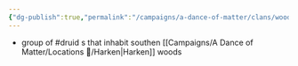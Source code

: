 ```yaml
---
{"dg-publish":true,"permalink":"/campaigns/a-dance-of-matter/clans/woodsingers/","dgPassFrontmatter":true}
---
```


- group of #druid s that inhabit southen [[Campaigns/A Dance of Matter/Locations 📌/Harken\|Harken]] woods